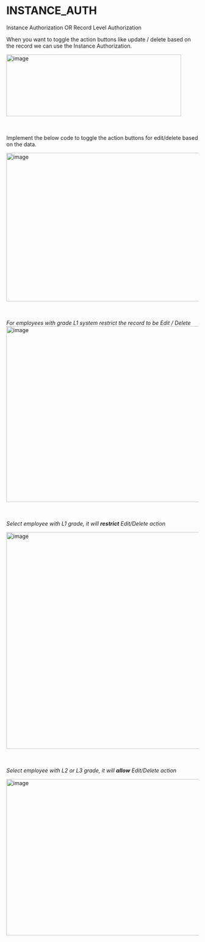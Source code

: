 # INSTANCE_AUTH
Instance Authorization OR Record Level Authorization

When you want to toggle the action buttons like update / delete based on the record we can use the Instance Authorization.

<img width="458" height="162" alt="image" src="https://github.com/user-attachments/assets/903ea4cc-6fd1-4e11-9fb1-6c3d3d6d5630" />

<br/> <br/>
Implement the below code to toggle the action buttons for edit/delete based on the data.

<img width="552" height="389" alt="image" src="https://github.com/user-attachments/assets/bac13b7e-d8e2-43eb-8eb2-508e802391d9" />

<br/><br/>
*For employees with grade L1 system restrict the record to be Edit / Delete*
<img width="935" height="461" alt="image" src="https://github.com/user-attachments/assets/81a84083-0db0-4761-a3ee-671d546c1c94" />

<Br/><br/>
*Select employee with L1 grade, it will **restrict** Edit/Delete action*

<img width="939" height="568" alt="image" src="https://github.com/user-attachments/assets/8ad02a22-ba5b-4421-9f07-b985c81d0ba8" />

<br/><br/>
*Select employee with L2 or L3 grade, it will **allow** Edit/Delete action*

<img width="941" height="410" alt="image" src="https://github.com/user-attachments/assets/6c03d7f1-3f2a-4695-bcab-8e6b7cbd623f" />


